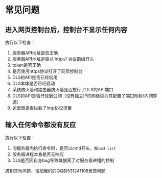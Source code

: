 # 常见问题

## 进入网页控制台后，控制台不显示任何内容

执行以下检查：
1. 服务器API地址是否正确
2. 服务器API地址是否以 http:// 协议前缀开头
3. token是否正确
4. 是否使用https协议打开了网页控制台
5. DLS的API是否已经启用
6. DLS本体是否已经启动
7. 系统防火墙和路由器防火墙是否放行了DLS的API端口
8. DLS的API是否开放到公网（没有独立IP的网络否为其配置了端口映射/内网穿透）
9. 运营商是否拦截了http协议流量

## 输入任何命令都没有反应

执行以下检查：

1. 向服务器内执行命令时，是否以cmd开头，如`cmd list`
2. 服务器进程本身是否无响应
3. DLS是否因自身bug导致其脱离了对服务器进程的控制

遇到其他问题，请加我们的QQ群531241108反馈问题